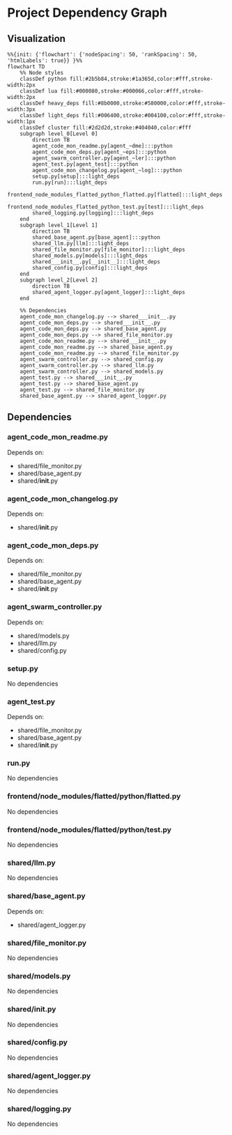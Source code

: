 # Project Dependency Graph

## Visualization

```mermaid
%%{init: {'flowchart': {'nodeSpacing': 50, 'rankSpacing': 50, 'htmlLabels': true}} }%%
flowchart TD
    %% Node styles
    classDef python fill:#2b5b84,stroke:#1a365d,color:#fff,stroke-width:2px
    classDef lua fill:#000080,stroke:#000066,color:#fff,stroke-width:2px
    classDef heavy_deps fill:#8b0000,stroke:#580000,color:#fff,stroke-width:3px
    classDef light_deps fill:#006400,stroke:#004100,color:#fff,stroke-width:1px
    classDef cluster fill:#2d2d2d,stroke:#404040,color:#fff
    subgraph level_0[Level 0]
        direction TB
        agent_code_mon_readme.py[agent_~dme]:::python
        agent_code_mon_deps.py[agent_~eps]:::python
        agent_swarm_controller.py[agent_~ler]:::python
        agent_test.py[agent_test]:::python
        agent_code_mon_changelog.py[agent_~log]:::python
        setup.py[setup]:::light_deps
        run.py[run]:::light_deps
        frontend_node_modules_flatted_python_flatted.py[flatted]:::light_deps
        frontend_node_modules_flatted_python_test.py[test]:::light_deps
        shared_logging.py[logging]:::light_deps
    end
    subgraph level_1[Level 1]
        direction TB
        shared_base_agent.py[base_agent]:::python
        shared_llm.py[llm]:::light_deps
        shared_file_monitor.py[file_monitor]:::light_deps
        shared_models.py[models]:::light_deps
        shared___init__.py[__init__]:::light_deps
        shared_config.py[config]:::light_deps
    end
    subgraph level_2[Level 2]
        direction TB
        shared_agent_logger.py[agent_logger]:::light_deps
    end

    %% Dependencies
    agent_code_mon_changelog.py --> shared___init__.py
    agent_code_mon_deps.py --> shared___init__.py
    agent_code_mon_deps.py --> shared_base_agent.py
    agent_code_mon_deps.py --> shared_file_monitor.py
    agent_code_mon_readme.py --> shared___init__.py
    agent_code_mon_readme.py --> shared_base_agent.py
    agent_code_mon_readme.py --> shared_file_monitor.py
    agent_swarm_controller.py --> shared_config.py
    agent_swarm_controller.py --> shared_llm.py
    agent_swarm_controller.py --> shared_models.py
    agent_test.py --> shared___init__.py
    agent_test.py --> shared_base_agent.py
    agent_test.py --> shared_file_monitor.py
    shared_base_agent.py --> shared_agent_logger.py
```

## Dependencies

### agent_code_mon_readme.py

Depends on:
- shared/file_monitor.py
- shared/base_agent.py
- shared/__init__.py

### agent_code_mon_changelog.py

Depends on:
- shared/__init__.py

### agent_code_mon_deps.py

Depends on:
- shared/file_monitor.py
- shared/base_agent.py
- shared/__init__.py

### agent_swarm_controller.py

Depends on:
- shared/models.py
- shared/llm.py
- shared/config.py

### setup.py

No dependencies

### agent_test.py

Depends on:
- shared/file_monitor.py
- shared/base_agent.py
- shared/__init__.py

### run.py

No dependencies

### frontend/node_modules/flatted/python/flatted.py

No dependencies

### frontend/node_modules/flatted/python/test.py

No dependencies

### shared/llm.py

No dependencies

### shared/base_agent.py

Depends on:
- shared/agent_logger.py

### shared/file_monitor.py

No dependencies

### shared/models.py

No dependencies

### shared/__init__.py

No dependencies

### shared/config.py

No dependencies

### shared/agent_logger.py

No dependencies

### shared/logging.py

No dependencies
